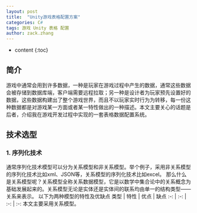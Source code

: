 ```yaml
---
layout: post
title:  "Unity游戏表格配置方案"
categories: C#
tags: 游戏 Unity 表格 配置
author: zack.zhang
---
```


* content
{:toc}

## 简介

游戏中通常会用到许多数据，一种是玩家在游戏过程中产生的数据，通常这些数据会被存储到数据库端，客户端需要远程拉取；另一种是设计者为玩家预先设置好的数据，这些数据构建出了整个游戏世界，而且不以玩家实时行为为转移，每一份这种数据都是对游戏某一方面或者某一特性做出的一种描述。本文主要关心的话题是后者，介绍我在游戏开发过程中实现的一套表格数据配置系统。

<!-- more -->
## 技术选型

### 1. 序列化技术

通常序列化技术模型可以分为关系模型和非关系模型。举个例子，采用非关系模型的序列化技术比如xml、JSON等，关系模型的序列化技术比如excel。
那么什么是关系模型呢？关系模型全称关系数据模型，它是以数学中集合论中的关系概念为基础发展起来的。关系模型无论是实体还是实体间的联系均由单一的结构类型——关系来表示。
以下为两种模型的特性及优缺点
类型 | 特性 | 优点 | 缺点
:-: | :-: | :-: | :-:
本文主要采用关系模型。